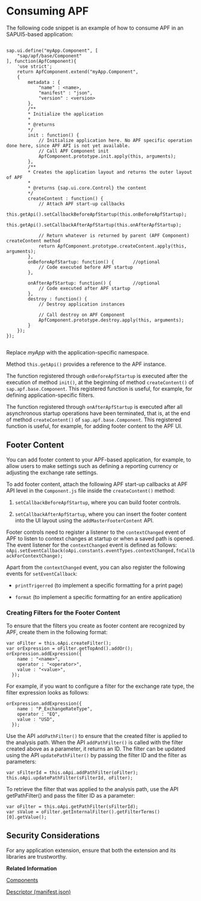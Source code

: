 <!-- loio0109e67712bc4966bfa8922909e92a87 -->

# Consuming APF

The following code snippet is an example of how to consume APF in an SAPUI5-based application:

```

sap.ui.define("myApp.Component", [
	"sap/apf/base/Component"
], function(ApfComponent){
	'use strict';
	return ApfComponent.extend("myApp.Component", 
	{
		metadata : {
			"name" : <name>,
			"manifest" : "json",
			"version" : <version>
		},
		/**
		* Initialize the application
		*
		* @returns 
		*/
		init : function() {
			// Initialize application here. No APF specific operation done here, since APF API is not yet available.
			// Call APF Component init
			ApfComponent.prototype.init.apply(this, arguments);
		},
		/**
		* Creates the application layout and returns the outer layout of APF 
		*
		* @returns {sap.ui.core.Control} the content
		*/ 
		createContent : function() {
			// Attach APF start-up callbacks
			this.getApi().setCallbackBeforeApfStartup(this.onBeforeApfStartup);
			this.getApi().setCallbackAfterApfStartup(this.onAfterApfStartup);
 
			// Return whatever is returned by parent (APF Component) createContent method
			return ApfComponent.prototype.createContent.apply(this, arguments);
		},
		onBeforeApfStartup: function() {       //optional
			// Code executed before APF startup
		},
 
		onAfterApfStartup: function() {        //optional
			// Code executed after APF startup
		},
		destroy : function() {
			// Destroy application instances
 
			// Call destroy on APF Component
			ApfComponent.prototype.destroy.apply(this, arguments);
		}
	});
}); 
        
```

Replace *myApp* with the application-specific namespace.

Method `this.getApi()` provides a reference to the APF instance.

The function registered through `onBeforeApfStartup` is executed after the execution of method `init()`, at the beginning of method `createContent()` of `sap.apf.base.Component`. This registered function is useful, for example, for defining application-specific filters.

The function registered through `onAfterApfStartup` is executed after all asynchronous startup operations have been terminated, that is, at the end of method `createContent()` of `sap.apf.base.Component`. This registered function is useful, for example, for adding footer content to the APF UI.



## Footer Content

You can add footer content to your APF-based application, for example, to allow users to make settings such as defining a reporting currency or adjusting the exchange rate settings.

To add footer content, attach the following APF start-up callbacks at APF API level in the `Component.js` file inside the `createContent()` method:

1.  `setCallbackBeforeApfStartup`, where you can build footer controls.

2.  `setCallbackAfterApfStartup`, where you can insert the footer content into the UI layout using the `addMasterFooterContent` API.


Footer controls need to register a listener to the `contextChanged` event of APF to listen to context changes at startup or when a saved path is opened. The event listener for the `contextChanged` event is defined as follows: `oApi.setEventCallback(oApi.constants.eventTypes.contextChanged,fnCallbackForContextChange);`

Apart from the `contextChanged` event, you can also register the following events for `setEventCallback`:

-   `printTrigerred` \(to implement a specific formatting for a print page\)

-   `format` \(to implement a specific formatting for an entire application\)




### Creating Filters for the Footer Content

To ensure that the filters you create as footer content are recognized by APF, create them in the following format:

```
var oFilter = this.oApi.createFilter();
var orExpression = oFilter.getTopAnd().addOr();
orExpression.addExpression({
    name : "<name>",
    operator : "<operator>",
    value : "<value>",
  });
```

For example, if you want to configure a filter for the exchange rate type, the filter expression looks as follows:

```
orExpression.addExpression({
    name : "P_ExchangeRateType",
    operator : "EQ",
    value : "USD", 
  });
```

Use the API `addPathFilter()` to ensure that the created filter is applied to the analysis path. When the API `addPathFilter()` is called with the filter created above as a parameter, it returns an ID. The filter can be updated using the API `updatePathFilter()` by passing the filter ID and the filter as parameters:

```
var sFilterId = this.oApi.addPathFilter(oFilter);
this.oApi.updatePathFilter(sFilterId, oFilter);

```

To retrieve the filter that was applied to the analysis path, use the API getPathFilter\(\) and pass the filter ID as a parameter:

```
var oFilter = this.oApi.getPathFilter(sFilterId);
var sValue = oFilter.getInternalFilter().getFilterTerms()[0].getValue();

```



## Security Considerations

For any application extension, ensure that both the extension and its libraries are trustworthy.

**Related Information**  


[Components](../04_Essentials/components-958ead5.md "Components are independent and reusable parts used in SAPUI5 applications.")

[Descriptor \(manifest.json\)](descriptor-manifest-json-74038a5.md "")

